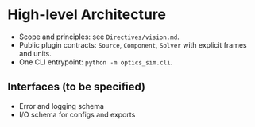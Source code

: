 # High-level Architecture

- Scope and principles: see `Directives/vision.md`.
- Public plugin contracts: `Source`, `Component`, `Solver` with explicit frames and units.
- One CLI entrypoint: `python -m optics_sim.cli`.

## Interfaces (to be specified)

- Error and logging schema
- I/O schema for configs and exports
